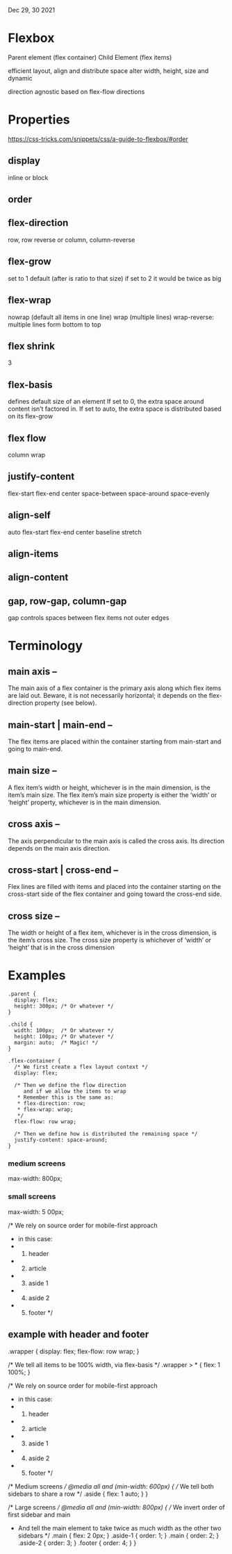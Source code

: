 <!-- @format -->

Dec 29, 30 2021

# Flexbox

Parent element (flex container)
Child Element (flex items)

efficient layout, align and distribute space
alter width, height, size and dynamic

direction agnostic
based on flex-flow directions

# Properties
https://css-tricks.com/snippets/css/a-guide-to-flexbox/#order
## display 
inline or block
## order 
## flex-direction 
row, row reverse or column, column-reverse
## flex-grow
set to 1 default (after is ratio to that size) if set to 2 it would be twice as big
## flex-wrap
nowrap (default all items in one line)
wrap (multiple lines)
wrap-reverse: multiple lines form bottom to top
## flex shrink
3
## flex-basis
defines default size of an element
If set to 0, the extra space around content isn’t factored in. If set to auto, the extra space is distributed based on its flex-grow
## flex flow
column wrap
## justify-content
flex-start
flex-end
center
space-between
space-around
space-evenly
## align-self
auto
flex-start
flex-end
center
baseline
stretch
## align-items

## align-content

## gap, row-gap, column-gap
gap controls spaces between flex items not outer edges

# Terminology
## main axis – 
The main axis of a flex container is the primary axis along which flex items are laid out. Beware, it is not necessarily horizontal; it depends on the flex-direction property (see below).
## main-start | main-end – 
The flex items are placed within the container starting from main-start and going to main-end.
## main size – 
A flex item’s width or height, whichever is in the main dimension, is the item’s main size. The flex item’s main size property is either the ‘width’ or ‘height’ property, whichever is in the main dimension.
## cross axis – 
The axis perpendicular to the main axis is called the cross axis. Its direction depends on the main axis direction.
## cross-start | cross-end – 
Flex lines are filled with items and placed into the container starting on the cross-start side of the flex container and going toward the cross-end side.
## cross size – 
The width or height of a flex item, whichever is in the cross dimension, is the item’s cross size. The cross size property is whichever of ‘width’ or ‘height’ that is in the cross dimension

# Examples
```
.parent {
  display: flex;
  height: 300px; /* Or whatever */
}

.child {
  width: 100px;  /* Or whatever */
  height: 100px; /* Or whatever */
  margin: auto;  /* Magic! */
}

.flex-container {
  /* We first create a flex layout context */
  display: flex;

  /* Then we define the flow direction 
     and if we allow the items to wrap 
   * Remember this is the same as:
   * flex-direction: row;
   * flex-wrap: wrap;
   */
  flex-flow: row wrap;

  /* Then we define how is distributed the remaining space */
  justify-content: space-around;
}
```

### medium screens 
max-width: 800px;

### small screens 
max-width: 5
00px;

/* We rely on source order for mobile-first approach
 * in this case:
 * 1. header
 * 2. article
 * 3. aside 1
 * 4. aside 2
 * 5. footer
 */

 ## example with header and footer

 .wrapper {
  display: flex;
  flex-flow: row wrap;
}

/* We tell all items to be 100% width, via flex-basis */
.wrapper > * {
  flex: 1 100%;
}

/* We rely on source order for mobile-first approach
 * in this case:
 * 1. header
 * 2. article
 * 3. aside 1
 * 4. aside 2
 * 5. footer
 */

/* Medium screens */
@media all and (min-width: 600px) {
  /* We tell both sidebars to share a row */
  .aside { flex: 1 auto; }
}

/* Large screens */
@media all and (min-width: 800px) {
  /* We invert order of first sidebar and main
   * And tell the main element to take twice as much width as the other two sidebars 
   */
  .main { flex: 2 0px; }
  .aside-1 { order: 1; }
  .main    { order: 2; }
  .aside-2 { order: 3; }
  .footer  { order: 4; }
}
